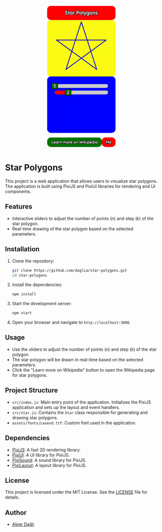 <p align="center">
  <img src="demo.gif" alt="Star Polygons Demo">
</p>

# Star Polygons

This project is a web application that allows users to visualize star polygons. The application is built using PixiJS and PixiUI libraries for rendering and UI components.

## Features

- Interactive sliders to adjust the number of points (n) and step (k) of the star polygon.
- Real-time drawing of the star polygon based on the selected parameters.

## Installation

1. Clone the repository:

   ```bash
   git clone https://github.com/daglia/star-polygons.git
   cd star-polygons
   ```

2. Install the dependencies:

   ```bash
   npm install
   ```

3. Start the development server:

   ```bash
   npm start
   ```

4. Open your browser and navigate to `http://localhost:3000`.

## Usage

- Use the sliders to adjust the number of points (n) and step (k) of the star polygon.
- The star polygon will be drawn in real-time based on the selected parameters.
- Click the "Learn more on Wikipedia" button to open the Wikipedia page for star polygons.

## Project Structure

- `src/index.js`: Main entry point of the application. Initializes the PixiJS application and sets up the layout and event handlers.
- `src/star.js`: Contains the `Star` class responsible for generating and drawing star polygons.
- `assets/fonts/Lexend.ttf`: Custom font used in the application.

## Dependencies

- [PixiJS](https://pixijs.com/): A fast 2D rendering library.
- [PixiUI](https://github.com/pixijs/ui): A UI library for PixiJS.
- [PixiSound](https://github.com/pixijs/sound): A sound library for PixiJS.
- [PixiLayout](https://github.com/pixijs/layout): A layout library for PixiJS.

## License

This project is licensed under the MIT License. See the [LICENSE](LICENSE) file for details.

## Author

- [Alper Dağlı](https://alperdagli.me)
